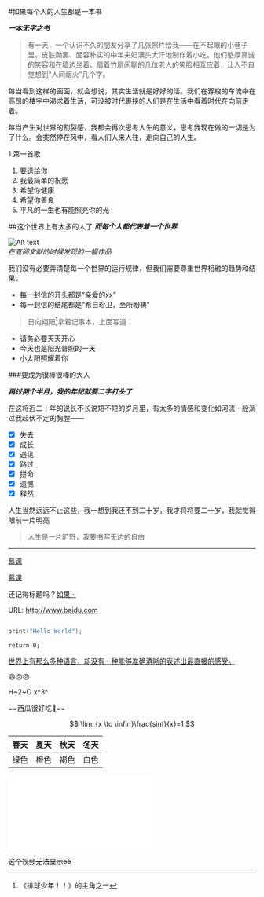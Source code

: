 #如果每个人的人生都是一本书

***一本无字之书***

>有一天，一个认识不久的朋友分享了几张照片给我——在不起眼的小巷子里，皮肤黝黑、面容朴实的中年夫妇满头大汗地制作着小吃，他们憨厚真诚的笑容和在墙边坐着、扇着竹扇闲聊的几位老人的笑脸相互应着，让人不自觉想到“人间烟火”几个字。

每当看到这样的画面，就会想说，其实生活就是好好的活。我们在穿梭的车流中在高昂的楼宇中渴求着生活，可没被时代裹挟的人们是在生活中看着时代在向前走着。  

每当产生对世界的割裂感，我都会再次思考人生的意义，思考我现在做的一切是为了什么。会突然停在风中，看人们人来人往，走向自己的人生。

1.第一首歌
   1. 要送给你
   2. 我最简单的祝愿
   3. 希望你健康
   4. 希望你善良
   5. 平凡的一生也有能照亮你的光  

##这个世界上有太多的人了
***而每个人都代表着一个世界***

![Alt text](image.png)  
*在查阅文献的时候发现的一幅作品*

我们没有必要弄清楚每一个世界的运行规律，但我们需要尊重世界相融的趋势和结果。

- 每一封信的开头都是“亲爱的xx”
- 每一封信的结尾都是“希自珍卫，至所盼祷”  
    
>日向翔阳[^日向翔阳]拿着记事本，上面写道：


* 请务必要天天开心
* 今天也是阳光普照的一天
* 小太阳照耀着你
  
###要成为很棒很棒的大人

***再过两个半月，我的年纪就要二字打头了***  

在这将近二十年的说长不长说短不短的岁月里，有太多的情感和变化如河流一般淌过我起伏不定的胸膛——
- [x] 失去
- [x] 成长
- [x] 遇见
- [x] 路过   
- [x] 拼命
- [x] 遗憾
- [x] 释然 

人生当然远远不止这些，我一想到我还不到二十岁，我才将将要二十岁，我就觉得眼前一片明亮

>人生是一片旷野，我要书写无边的自由

---
[慕课](https://www.icourse163.org/learn/XDU-1450750234?tid=1471393468#/learn/content?type=detail&id=1256451300&cid=1289442460 "运动与损伤")

[慕课][id]

[id]: https://www.icourse163.org/learn/XDU-1450750234?tid=1471393468#/learn/content?type=detail&id=1256451300&cid=1289442460

还记得标题吗？[如果···](#如果每个人的人生都是一本书)

URL:
http://www.baidu.com

```c

print("Hello World");
```

`return 0;`

<u>世界上有那么多种语言，却没有一种能够准确清晰的表述出最直接的感受。</u>

:smile::cry::angry:

H~2~O x^3^

==西瓜很好吃:watermelon:==




$$
\lim_{x \to \infin}\frac{sint}{x}=1
$$

| 春天 | 夏天 | 秋天 | 冬天 |
| ---- | ---- | ---- | ---- |
| 绿色 | 橙色 | 褐色 | 白色 |   

<iframe src="//player.bilibili.com/player.html?aid=532173253&bvid=BV14u411E7uG&cid=1232906838&p=1" scrolling="no" border="0" frameborder="no" framespacing="0" allowfullscreen="true"> </iframe>



~~这个视频无法显示55~~



[^日向翔阳]: 《排球少年！！》的主角之一



